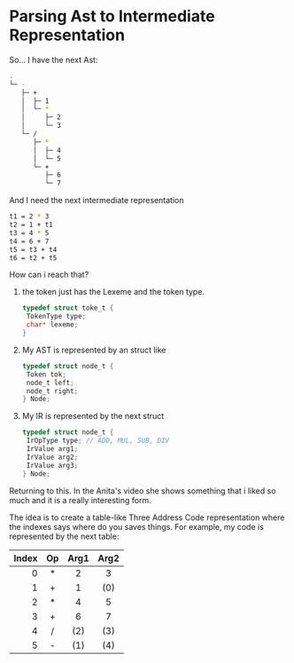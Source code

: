 # Parsing Ast to Intermediate Representation

So... I have the next Ast:

```bash
.
└─ -
   ├─ +
   │  ├─ 1
   │  └─ *
   │     ├─ 2
   │     └─ 3
   └─ /
      ├─ *
      │  ├─ 4
      │  └─ 5
      └─ +
         ├─ 6
         └─ 7
```

And I need the next intermediate representation

```bash
t1 = 2 * 3
t2 = 1 + t1
t3 = 4 * 5
t4 = 6 + 7
t5 = t3 + t4
t6 = t2 + t5
```

How can i reach that?

1. the token just has the Lexeme and the token type.
   ```c
   typedef struct toke_t {
   	TokenType type;
   	char* lexeme;
   }
   ```
2. My AST is represented by an struct like
   ```c
   typedef struct node_t {
   	Token tok;
   	node_t left;
   	node_t right;
   } Node;
   ```
3. My IR is represented by the next struct
   ```c
   typedef struct node_t {
   	IrOpType type; // ADD, MUL, SUB, DIV
   	IrValue arg1;
   	IrValue arg2;
   	IrValue arg3;
   } Node;
   ```

Returning to this. In the Anita's video she shows something that i liked so much and it is a really interesting form.

The idea is to create a table-like Three Address Code representation where the indexes says where do you saves things.
For example, my code is represented by the next table:

|Index|Op|Arg1|Arg2|
|--:|:-:|:-:|:-:|
|0|*|2|3|
|1|+|1|(0)|
|2|*|4|5|
|3|+|6|7|
|4|/|(2)|(3)|
|5|-|(1)|(4)|
